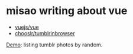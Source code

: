 # misao writing about vue

- [vuejs/vue](https://github.com/vuejs/vue)
- [chooslr/tumblrinbrowser](https://github.com/chooslr/tumblrinbrowser)

[Demo](https://kthjm.github.io/mw-vue/): listing tumblr photos by random.
